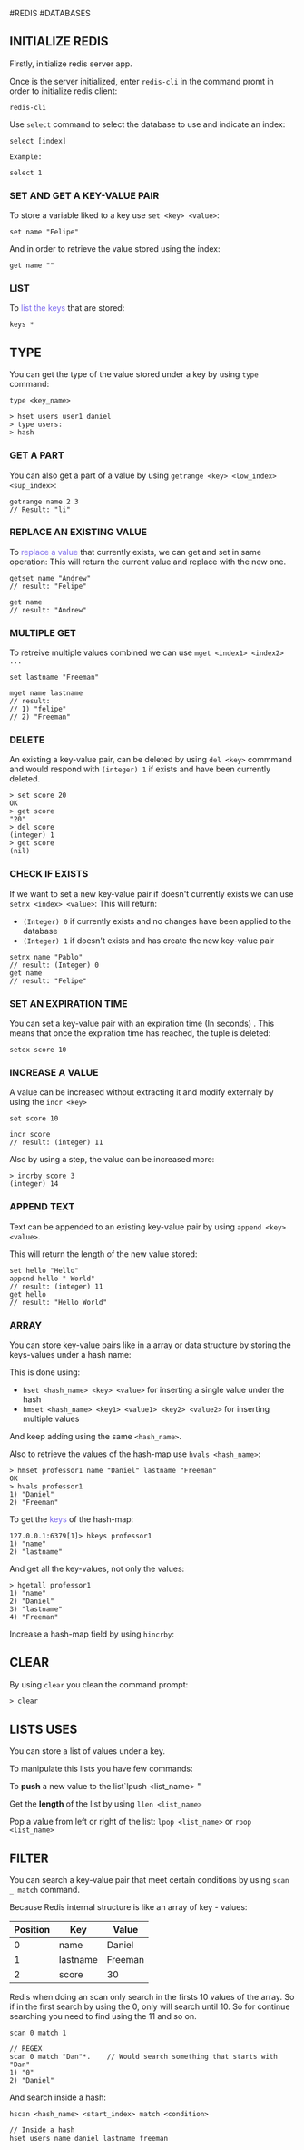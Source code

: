 #REDIS #DATABASES 

## INITIALIZE REDIS

Firstly, initialize redis server app.

Once is the server initialized, enter `redis-cli` in the command promt in order to initialize redis client:

```
redis-cli
```

Use `select` command to select the database to use and indicate an index: 

```redis
select [index]

Example: 

select 1
```

### SET AND GET A KEY-VALUE PAIR

To store a variable liked to a key use `set <key> <value>`: 

```
set name "Felipe"
```

And in order to retrieve the value stored using the index: 

```
get name ""
```

### LIST 

To <span style="color:MediumSlateBlue;">list the keys</span> that are stored: 
``` 
keys *
```

## TYPE

You can get the type of the value stored under a key by using `type` command: 

```type <key_name>```

```
> hset users user1 daniel
> type users: 
> hash
```


### GET A PART

You can also get a part of a value by using `getrange <key> <low_index> <sup_index>`: 
```
getrange name 2 3
// Result: "li"
```

### REPLACE AN EXISTING VALUE

To <span style="color:MediumSlateBlue;">replace a value</span> that currently exists, we can get and set in same operation: 
This will return the current value and replace with the new one. 
```
getset name "Andrew"
// result: "Felipe"

get name
// result: "Andrew"
```

### MULTIPLE GET

To retreive multiple values combined we can use `mget <index1> <index2> ...`
```
set lastname "Freeman"

mget name lastname
// result: 
// 1) "felipe"
// 2) "Freeman"
```

### DELETE 

An existing a key-value pair, can be deleted by using `del <key>` commmand and would respond with `(integer) 1` if exists and have been currently deleted. 
```
> set score 20
OK
> get score
"20"
> del score
(integer) 1
> get score
(nil)
```
### CHECK IF EXISTS

If we want to set a new key-value pair if doesn't currently exists we can use `setnx <index> <value>`: 
This will return: 
* `(Integer) 0` if currently exists and no changes have been applied to the database
* `(Integer) 1` if doesn't exists and has create the new key-value pair

```
setnx name "Pablo"
// result: (Integer) 0
get name
// result: "Felipe"
```

### SET AN EXPIRATION TIME

You can set a key-value pair with an expiration time (In seconds) . This means that once the expiration time has reached, the tuple is deleted: 

```
setex score 10 
```

### INCREASE A VALUE

A value can be increased without extracting it and modify externaly by using the `incr <key>`

```
set score 10

incr score
// result: (integer) 11
```

Also by using a step, the value can be increased more: 

```
> incrby score 3
(integer) 14
```

### APPEND TEXT

Text can be appended to an existing key-value pair by using `append <key> <value>`. 

This will return the length of the new value stored: 

```
set hello "Hello"
append hello " World"
// result: (integer) 11
get hello
// result: "Hello World"
```

### ARRAY

You can store key-value pairs like in a array or data structure by storing the keys-values under a hash name: 

This is done using: 
* `hset <hash_name> <key> <value>` for inserting a single value under the hash
* `hmset <hash_name> <key1> <value1> <key2> <value2>`  for inserting multiple values

And keep adding using the same `<hash_name>`. 

Also to retrieve the values of the hash-map use `hvals <hash_name>`: 

```
> hmset professor1 name "Daniel" lastname "Freeman"
OK
> hvals professor1
1) "Daniel"
2) "Freeman"
```

To get the <span style="color:MediumSlateBlue;">keys</span> of the hash-map: 

```
127.0.0.1:6379[1]> hkeys professor1
1) "name"
2) "lastname"
```

And get all the key-values, not only the values: 

```
> hgetall professor1
1) "name"
2) "Daniel"
3) "lastname"
4) "Freeman"
```

Increase a hash-map field by using `hincrby`:


## CLEAR

By using `clear` you clean the command prompt: 

```txt
> clear
```

## LISTS USES

You can store a list of values under a key. 

To manipulate this lists you have few commands: 

To **push** a new value to the list`lpush <list_name> <value>" 

Get the **length** of the list by using `llen <list_name>`

Pop a value from left or right of the list: `lpop <list_name>` or `rpop <list_name>`

## FILTER

You can search a key-value pair that meet certain conditions by using `scan _ match` command. 

Because Redis internal structure is like an array of key - values: 

| Position | Key      | Value   |
| -------- | -------- | ------- |
| 0        | name     | Daniel  |
| 1        | lastname | Freeman |
| 2        | score    | 30      |
Redis when doing an scan only search in the firsts 10 values of the array. So if in the first search by using the 0, only will search until 10. 
So for continue searching you need to find using the 11 and so on. 

```
scan 0 match 1

// REGEX
scan 0 match "Dan"*.    // Would search something that starts with "Dan"
1) "0"
2) "Daniel"
```

And search inside a hash: 

```hscan <hash_name> <start_index> match <condition>```

```txt
// Inside a hash
hset users name daniel lastname freeman
``` 
